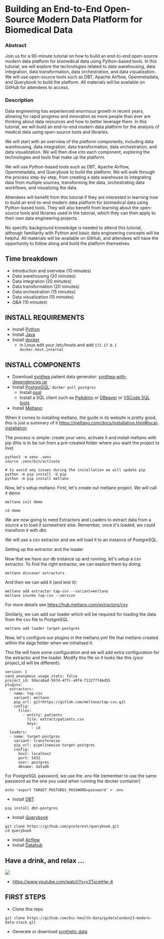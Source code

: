 # Building an End-to-End Open-Source Modern Data Platform for Biomedical Data


### Abstract

Join us for a 90-minute tutorial on how to build an end-to-end open-source modern data platform for biomedical data using Python-based tools. In this tutorial, we will explore the technologies related to data warehousing, data integration, data transformation, data orchestration, and data visualization. We will use open-source tools such as DBT, Apache Airflow, Openmetadata, and Querybook to build the platform. All materials will be available on GitHub for attendees to access.

### Description

Data engineering has experienced enormous growth in recent years, allowing for rapid progress and innovation as more people than ever are thinking about data resources and how to better leverage them. In this tutorial, we will build an end-to-end modern data platform for the analysis of medical data using open-source tools and libraries.

We will start with an overview of the platform components, including data warehousing, data integration, data transformation, data orchestration, and data visualization. We will then dive into each component, exploring the technologies and tools that make up the platform.

We will use Python-based tools such as DBT, Apache Airflow, Openmetadata, and Querybook to build the platform. We will walk through the process step-by-step, from creating a data warehouse to integrating data from multiple sources, transforming the data, orchestrating data workflows, and visualizing the data.

Attendees will benefit from this tutorial if they are interested in learning how to build an end-to-end modern data platform for biomedical data using Python-based tools. They will also benefit from learning about the open-source tools and libraries used in the tutorial, which they can then apply to their own data engineering projects.

No specific background knowledge is needed to attend this tutorial, although familiarity with Python and basic data engineering concepts will be helpful. All materials will be available on GitHub, and attendees will have the opportunity to follow along and build the platform themselves.

## Time breakdown

- Introduction and overview (10 minutes)
- Data warehousing (20 minutes)
- Data integration (20 minutes)
- Data transformation (20 minutes)
- Data orchestration (15 minutes)
- Data visualization (15 minutes)
- Q&A (10 minutes)

## INSTALL REQUIREMENTS

- Install [Python](https://www.python.org/downloads/)
- Install [Java](https://www.java.com/en/download/help/download_options.html)
- Install [docker](https://docs.docker.com/engine/install/)
  - in Linux edit your /etc/hosts and add `172.17.0.1 docker.host.internal`

## INSTALL COMPONENTS

- Download [synthea](https://synthetichealth.github.io/synthea/) patient data generator: [synthea-with-dependencies.jar](https://github.com/synthetichealth/synthea/releases/download/master-branch-latest/synthea-with-dependencies.jar)
- Install [PostgreSQL](https://www.postgresql.org): `docker pull postgres` 
  - Install [psql](https://www.timescale.com/blog/how-to-install-psql-on-mac-ubuntu-debian-windows/)
  - Install a SQL client such as [PgAdmin](https://www.pgadmin.org/) or [DBeaver](https://dbeaver.io/) or [VSCode SQL tools](https://marketplace.visualstudio.com/items?itemName=mtxr.sqltools)
- Install [Meltano](https://www.meltano.com/): 

When it comes to installing meltano, the guide in its website is pretty good, this is just a summary of it https://meltano.com/docs/installation.html#local-installation

The process is simple: create your venv, activate it and install meltano with pip (this is to be run from a pre-created folder where you want the project to live)

``` 
python3 -m venv .venv
source .venv/bin/activate
``` 
``` 
# to avoid any issues during the installation we will update pip
python -m pip install -U pip
python -m pip install meltano
``` 
Now, let's setup meltano. First, let's create out meltano project. We will call it demo
``` 
meltano init demo
``` 

``` 
cd demo
``` 

We are now going to need Extractors and Loaders to extract data from a source a to load it somewhere else. Remember, once it's loaded, we could transform it with dbt.

We will use a csv extractor and we will load it to an instance of PostgreSQL. 

Setting up the extractor and the loader

Now that we have our db instance up and running, let's setup a csv extractor.
To find the right extractor, we can explore them by doing:

``` 
meltano discover extractors
``` 
And then we can add it (and test it):
``` 
meltano add extractor tap-csv --variant=meltano
meltano invoke tap-csv --version
``` 
For more details see https://hub.meltano.com/extractors/csv

Similarly, we can add our loader which will be required for loading the data from the csv file to PostgreSQL

``` 
meltano add loader target-postgres
``` 

Now, let's configure our plugins in the meltano.yml file that meltano created within the dags folder when we initialised it.

This file will have some configuration and we will add extra configuration for the extractor and the loader. Modify this file so it looks like this (your project_id will be different):

``` 
version: 1
send_anonymous_usage_stats: false
project_id: 59aca8ad-597d-47fc-a9f4-f1327774bd55
plugins:
  extractors:
  - name: tap-csv
    variant: meltano
    pip_url: git+https://gitlab.com/meltano/tap-csv.git
    config:
      files:
        - entity: patients
          file: extract/patients.csv
          keys:
            - id
  loaders:
  - name: target-postgres
    variant: transferwise
    pip_url: pipelinewise-target-postgres
    config:
      host: localhost
      port: 5432
      user: postgres
      dbname: datadb
``` 
For PostgreSQL password, we use the .env file (remember to use the same password as the one you used when running the docker container)
``` 
echo 'export TARGET_POSTGRES_PASSWORD=password' > .env
``` 

- Install [DBT](https://docs.getdbt.com/docs/get-started/pip-install): 

``` 
pip install dbt-postgres
``` 

- Install [Querybook](https://github.com/pinterest/querybook)

``` 
git clone https://github.com/pinterest/querybook.git
cd querybook
``` 
- Install [Airflow](https://airflow.apache.org/docs/apache-airflow/stable/start.html)
- Install [Datahub](https://datahubproject.io/docs/quickstart/)

## Have a drink, and relax ...

![](https://i.ytimg.com/vi/y3TxcejHw-4/hqdefault.jpg)
- https://www.youtube.com/watch?v=y3TxcejHw-4

## FIRST STEPS

- Clone this repo

```
git clone https://github.com/bsc-health-data/pydatalondon23-modern-data-stack.git
``` 

- Generate or download [synthetic data](https://github.com/bsc-health-data/pydatalondon23-modern-data-stack/blob/main/synthea/)




